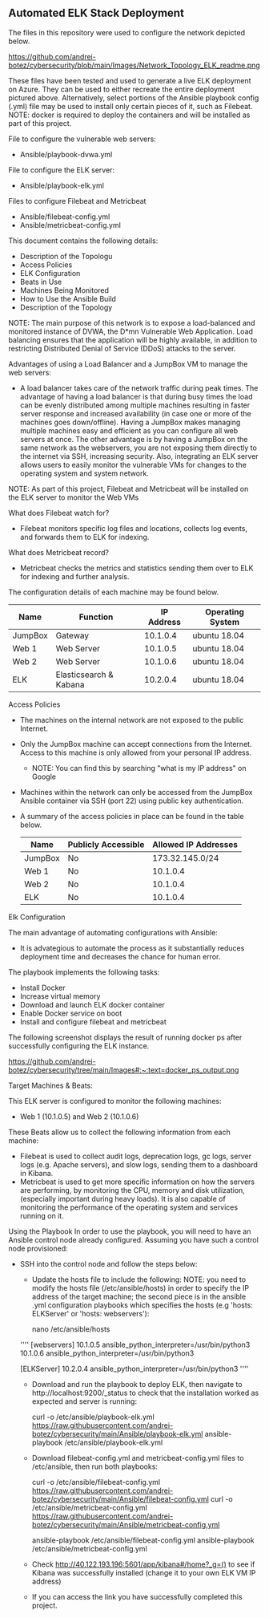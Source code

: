 Automated ELK Stack Deployment
------------------------------

The files in this repository were used to configure the network depicted below.

https://github.com/andrei-botez/cybersecurity/blob/main/Images/Network_Topology_ELK_readme.png

These files have been tested and used to generate a live ELK deployment on Azure. They can be used to either recreate the entire deployment pictured above. Alternatively, select portions of the Ansible playbook config (.yml) file may be used to install only certain pieces of it, such as Filebeat.
NOTE: docker is required to deploy the containers and will be installed as part of this project.

File to configure the vulnerable web servers:
  - Ansible/playbook-dvwa.yml

File to configure the ELK server:
  - Ansible/playbook-elk.yml

Files to configure Filebeat and Metricbeat
  - Ansible/filebeat-config.yml
  - Ansible/metricbeat-config.yml


This document contains the following details:
  - Description of the Topologu
  - Access Policies
  - ELK Configuration
  - Beats in Use
  - Machines Being Monitored
  - How to Use the Ansible Build
  - Description of the Topology

NOTE: The main purpose of this network is to expose a load-balanced and monitored instance of DVWA, the D*mn Vulnerable Web Application.
Load balancing ensures that the application will be highly available, in addition to restricting Distributed Denial of Service (DDoS) attacks to the server.


Advantages of using a Load Balancer and a JumpBox VM to manage the web servers:
  - A load balancer takes care of the network traffic during peak times. The advantage of having a load balancer is that during busy times the load can be evenly distributed among multiple machines resulting in faster server response and increased availability (in case one or more of the machines goes down/offline). Having a JumpBox makes managing multiple machines easy and efficient as you can configure all web servers at once. The other advantage is by having a JumpBox on the same network as the webservers, you are not exposing them directly to the internet via SSH, increasing security.
Also, integrating an ELK server allows users to easily monitor the vulnerable VMs for changes to the operating system and system network.

NOTE: As part of this project, Filebeat and Metricbeat will be installed on the ELK server to monitor the Web VMs

What does Filebeat watch for?
  - Filebeat monitors specific log files and locations, collects log events, and forwards them to ELK for indexing.

What does Metricbeat record?
  - Metricbeat checks the metrics and statistics sending them over to ELK for indexing and further analysis.

The configuration details of each machine may be found below.

| Name    | Function               | IP Address | Operating System |
|---------|------------------------|------------|------------------|
| JumpBox | Gateway                | 10.1.0.4   | ubuntu 18.04     |
| Web 1   | Web Server             | 10.1.0.5   | ubuntu 18.04     |
| Web 2   | Web Server             | 10.1.0.6   | ubuntu 18.04     |
| ELK     | Elasticsearch & Kabana | 10.2.0.4   | ubuntu 18.04     |


Access Policies
  - The machines on the internal network are not exposed to the public Internet.
  - Only the JumpBox machine can accept connections from the Internet. Access to this machine is only allowed from your personal IP address. 
    - NOTE: You can find this by searching "what is my IP address" on Google

  - Machines within the network can only be accessed from the JumpBox Ansible container via SSH (port 22) using public key authentication.

  - A summary of the access policies in place can be found in the table below.

    | Name    | Publicly Accessible | Allowed IP Addresses |
    |---------|---------------------|----------------------|
    | JumpBox | No                  | 173.32.145.0/24      |
    | Web 1   | No                  | 10.1.0.4             |
    | Web 2   | No                  | 10.1.0.4             |
    | ELK     | No                  | 10.1.0.4             |



Elk Configuration

The main advantage of automating configurations with Ansible:
  - It is advategious to automate the process as it substantially reduces deployment time and decreases the chance for human error.


The playbook implements the following tasks:
  - Install Docker
  - Increase virtual memory
  - Download and launch ELK docker container
  - Enable Docker service on boot
  - Install and configure filebeat and metricbeat


The following screenshot displays the result of running docker ps after successfully configuring the ELK instance.

https://github.com/andrei-botez/cybersecurity/tree/main/Images#:~:text=docker_ps_output.png


Target Machines & Beats:

This ELK server is configured to monitor the following machines:
  - Web 1 (10.1.0.5) and Web 2 (10.1.0.6)


These Beats allow us to collect the following information from each machine: 
  - Filebeat is used to collect audit logs, deprecation logs, gc logs, server logs (e.g. Apache servers), and slow logs, sending them to a dashboard in Kibana.
  - Metricbeat is used to get more specific information on how the servers are performing, by monitoring the CPU, memory and disk utilization, (especially important during heavy loads). It is also capable of monitoring the performance of the operating system and services running on it.


Using the Playbook
In order to use the playbook, you will need to have an Ansible control node already configured. Assuming you have such a control node provisioned:

  - SSH into the control node and follow the steps below:
    
    - Update the hosts file to include the following:
      NOTE: you need to modify the hosts file (/etc/ansible/hosts) in order to specify the IP address of the target machine; the second piece is in the ansible .yml configuration playbooks which specifies the hosts (e.g 'hosts: ELKServer' or 'hosts: webservers'):
      
      nano /etc/ansible/hosts
  
  
    ''''
    [webservers]
    10.1.0.5 ansible_python_interpreter=/usr/bin/python3
    10.1.0.6 ansible_python_interpreter=/usr/bin/python3

    [ELKServer]
    10.2.0.4 ansible_python_interpreter=/usr/bin/python3
    ''''

    - Download and run the playbook to deploy ELK, then navigate to http://localhost:9200/_status to check that the installation worked as expected and server is running:
    
      curl -o /etc/ansible/playbook-elk.yml https://raw.githubusercontent.com/andrei-botez/cybersecurity/main/Ansible/playbook-elk.yml
      ansible-playbook /etc/ansible/playbook-elk.yml
      
    
    - Download filebeat-config.yml and metricbeat-config.yml files to /etc/ansible, then run both playbooks:
      
      curl -o /etc/ansible/filebeat-config.yml https://raw.githubusercontent.com/andrei-botez/cybersecurity/main/Ansible/filebeat-config.yml
      curl -o /etc/ansible/metricbeat-config.yml https://raw.githubusercontent.com/andrei-botez/cybersecurity/main/Ansible/metricbeat-config.yml
      
      ansible-playbook /etc/ansible/filebeat-config.yml
      ansible-playbook /etc/ansible/metricbeat-config.yml
      
    - Check http://40.122.193.196:5601/app/kibana#/home?_g=() to see if Kibana was successfully installed (change it to your own ELK VM IP address)
    - If you can access the link you have successfully completed this project.
